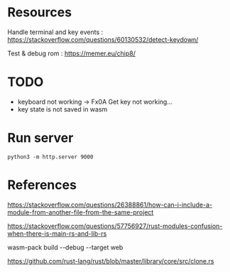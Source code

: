 # Resources

Handle terminal and key events : https://stackoverflow.com/questions/60130532/detect-keydown/

Test & debug rom : https://memer.eu/chip8/

# TODO
* keyboard not working
    -> Fx0A Get key not working...
* key state is not saved in wasm

# Run server
`
python3 -m http.server 9000
`

# References
https://stackoverflow.com/questions/26388861/how-can-i-include-a-module-from-another-file-from-the-same-project

https://stackoverflow.com/questions/57756927/rust-modules-confusion-when-there-is-main-rs-and-lib-rs

wasm-pack build --debug --target web

https://github.com/rust-lang/rust/blob/master/library/core/src/clone.rs